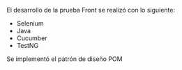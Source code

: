 El desarrollo de la prueba Front se realizó con lo siguiente:
- Selenium
- Java
- Cucumber
- TestNG

Se implementó el patrón de diseño POM

